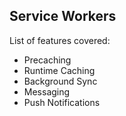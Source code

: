 ## Service Workers

List of features covered:

- Precaching
- Runtime Caching
- Background Sync
- Messaging
- Push Notifications
